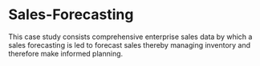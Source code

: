 # Sales-Forecasting

This case study consists comprehensive enterprise sales data by which a sales forecasting is led to forecast sales thereby managing inventory and therefore make informed planning.

